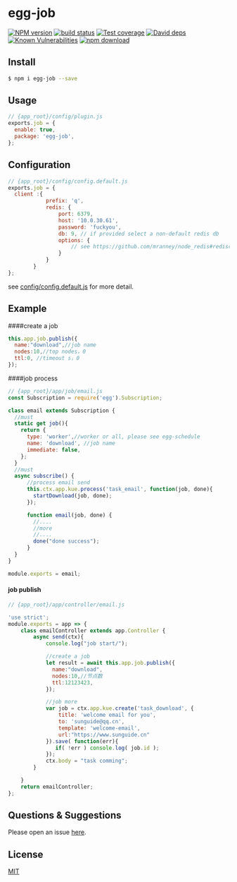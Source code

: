 # egg-job

[![NPM version][npm-image]][npm-url]
[![build status][travis-image]][travis-url]
[![Test coverage][codecov-image]][codecov-url]
[![David deps][david-image]][david-url]
[![Known Vulnerabilities][snyk-image]][snyk-url]
[![npm download][download-image]][download-url]

[npm-image]: https://img.shields.io/npm/v/egg-job.svg?style=flat-square
[npm-url]: https://npmjs.org/package/egg-job
[travis-image]: https://img.shields.io/travis/eggjs/egg-job.svg?style=flat-square
[travis-url]: https://travis-ci.org/eggjs/egg-job
[codecov-image]: https://img.shields.io/codecov/c/github/eggjs/egg-job.svg?style=flat-square
[codecov-url]: https://codecov.io/github/eggjs/egg-job?branch=master
[david-image]: https://img.shields.io/david/eggjs/egg-job.svg?style=flat-square
[david-url]: https://david-dm.org/eggjs/egg-job
[snyk-image]: https://snyk.io/test/npm/egg-job/badge.svg?style=flat-square
[snyk-url]: https://snyk.io/test/npm/egg-job
[download-image]: https://img.shields.io/npm/dm/egg-job.svg?style=flat-square
[download-url]: https://npmjs.org/package/egg-job

<!--
Description here.
-->

## Install

```bash
$ npm i egg-job --save
```
## Usage

```js
// {app_root}/config/plugin.js
exports.job = {
  enable: true,
  package: 'egg-job',
};
```

## Configuration

```js
// {app_root}/config/config.default.js
exports.job = {
  client :{
            prefix: 'q',
            redis: {
                port: 6379,
                host: '10.0.30.61',
                password: 'fuckyou',
                db: 9, // if provided select a non-default redis db
                options: {
                    // see https://github.com/mranney/node_redis#rediscreateclient
                }
            }
        }
};
```

see [config/config.default.js](config/config.default.js) for more detail.

## Example
####create a job
```js
this.app.job.publish({
  name:"download",//job name
  nodes:10,//top nodes，0 
  ttl:0, //timeout s，0
});
```
####job process
```js
// {app_root}/app/job/email.js
const Subscription = require('egg').Subscription;

class email extends Subscription {
  //must
  static get job(){
    return {
      type: 'worker',//worker or all, please see egg-schedule
      name: 'download', //job name
      immediate: false,
    };
  }
  //must
  async subscribe() {
      //process email send
      this.ctx.app.kue.process('task_email', function(job, done){
        startDownload(job, done);
      });

      function email(job, done) {
        //....
        //more
        //....
        done("done success");
      }
  }
}

module.exports = email;

```

#### job publish
```js
// {app_root}/app/controller/email.js

'use strict';
module.exports = app => {
    class emailController extends app.Controller {
        async send(ctx){
            console.log("job start/");

            //create a job
            let result = await this.app.job.publish({
              name:"download",
              nodes:10,//节点数
              ttl:12123423,
            });

            //job more
            var job = ctx.app.kue.create('task_download', {
                title: 'welcome email for you',
                to: 'sunguide@qq.cn',
                template: 'welcome-email',
                url:"https://www.sunguide.cn"
            }).save( function(err){
               if( !err ) console.log( job.id );
            });
            ctx.body = "task comming";
        }

    }
    return emailController;
};

```


## Questions & Suggestions

Please open an issue [here](https://github.com/eggjs/egg/issues).

## License

[MIT](LICENSE)
